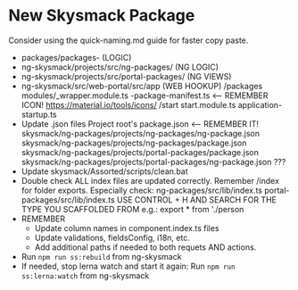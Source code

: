 # New Skysmack Package

Consider using the quick-naming.md guide for faster copy paste.

- packages/packages-<name> (LOGIC)
- ng-skysmack/projects/src/ng-packages/<name> (NG LOGIC)
- ng-skysmack/projects/src/portal-packages/<name> (NG VIEWS)
- ng-skysmack/src/web-portal/src/app (WEB HOOKUP)
    /packages
        modules/<name>_wrapper.module.ts
        <name>-package-manifest.ts <-- REMEMBER ICON! https://material.io/tools/icons/
    /start
        start.module.ts
        application-startup.ts
- Update .json files
    Project root's package.json <-- REMEMBER IT!
    skysmack/ng-packages/projects/ng-packages/ng-package.json
    skysmack/ng-packages/projects/ng-packages/package.json
    skysmack/ng-packages/projects/portal-packages/package.json
    skysmack/ng-packages/projects/portal-packages/ng-package.json ???
- Update skysmack/Assorted/scripts/clean.bat
- Double check ALL index files are updated correctly. Remember /index for folder exports. Especially check:
    ng-packages/src/lib/index.ts
    portal-packages/src/lib/index.ts
    USE CONTROL + H AND SEARCH FOR THE TYPE YOU SCAFFOLDED FROM e.g.: export * from './person
- REMEMBER
    + Update column names in component.index.ts files
    + Update validations, fieldsConfig, i18n, etc.
    + Add additional paths if needed to both requets AND actions.
- Run `npm run ss:rebuild` from ng-skysmack
- If needed, stop lerna watch and start it again: Run `npm run ss:lerna:watch` from ng-skysmack